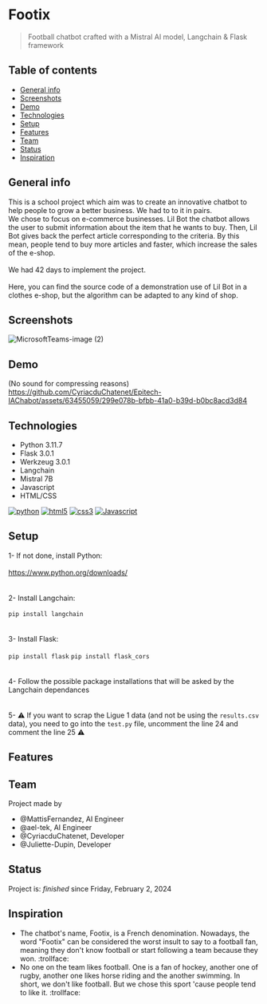 # Footix
> Football chatbot crafted with a Mistral AI model, Langchain & Flask framework

## Table of contents
* [General info](#general-info)
* [Screenshots](#screenshots)
* [Demo](#demo)
* [Technologies](#technologies)
* [Setup](#setup)
* [Features](#features)
* [Team](#team)
* [Status](#status)
* [Inspiration](#inspiration)

## General info
This is a school project which aim was to create an innovative chatbot to help people to grow a better business. We had to to it in pairs.
<br>We chose to focus on e-commerce businesses. Lil Bot the chatbot allows the user to submit information about the item that he wants to buy. Then, Lil Bot gives back the perfect article corresponding to the criteria. By this mean, people tend to buy more articles and faster, which increase the sales of the e-shop.
<br><br>We had 42 days to implement the project.
<br><br>Here, you can find the source code of a demonstration use of Lil Bot in a clothes e-shop, but the algorithm can be adapted to any kind of shop.

## Screenshots

![MicrosoftTeams-image (2)](https://github.com/ael-tek/Lil-Bot/assets/63455059/bdd8a999-430f-4479-a272-98ba7a1c6686)

## Demo

(No sound for compressing reasons)
<br>
https://github.com/CyriacduChatenet/Epitech-IAChabot/assets/63455059/299e078b-bfbb-41a0-b39d-b0bc8acd3d84

## Technologies
* Python 3.11.7
* Flask 3.0.1
* Werkzeug 3.0.1
* Langchain
* Mistral 7B
* Javascript
* HTML/CSS

[![python](https://img.shields.io/badge/Python-3572A5?style=for-the-badge&logo=python&logoColor=FFFFFF)](https://www.python.org/)
[![html5](https://img.shields.io/badge/HTML5-E34F26?style=for-the-badge&logo=html5&logoColor=white)](https://devdocs.io/css/)
[![css3](https://img.shields.io/badge/CSS3-1572B6?style=for-the-badge&logo=css3&logoColor=white)](https://devdocs.io/html/)
[![Javascript](https://img.shields.io/badge/JavaScript-323330?style=for-the-badge&logo=javascript&logoColor=F7DF1E)](https://www.javascript.com/)


## Setup
1- If not done, install Python:
<br><br>
https://www.python.org/downloads/
<br><br><br>
2- Install Langchain:
<br><br>
`pip install langchain`
<br><br><br>
3- Install Flask:
<br><br>
`pip install flask`
`pip install flask_cors`
<br><br><br>
4- Follow the possible package installations that will be asked by the Langchain dependances
<br><br><br>
5- ⚠️ If you want to scrap the Ligue 1 data (and not be using the `results.csv` data), you need to go into the `test.py` file, uncomment the line 24 and comment the line 25 ⚠️

## Features

## Team
Project made by 
*  @MattisFernandez, AI Engineer
*  @ael-tek, AI Engineer
*  @CyriacduChatenet, Developer
*  @Juliette-Dupin, Developer
  
## Status
Project is: _finished_ since Friday, February 2, 2024

## Inspiration
* The chatbot's name, Footix, is a French denomination. Nowadays, the word "Footix" can be considered the worst insult to say to a football fan, meaning they don't know football or start following a team because they won. :trollface:
* No one on the team likes football. One is a fan of hockey, another one of rugby, another one likes horse riding and the another swimming. In short, we don't like football. But we chose this sport 'cause people tend to like it. :trollface:
